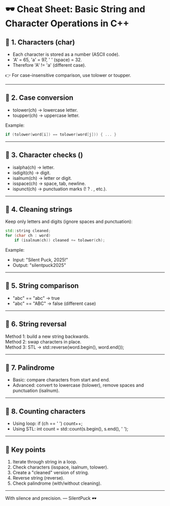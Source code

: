 # 🕶 Cheat Sheet: Basic String and Character Operations in C++

## 🔹 1. Characters (char)
- Each character is stored as a number (ASCII code).
- 'A' = 65, 'a' = 97, ' ' (space) = 32.
- Therefore 'A' != 'a' (different case).

👉 For case-insensitive comparison, use tolower or toupper.

---

## 🔹 2. Case conversion
- tolower(ch) → lowercase letter.
- toupper(ch) → uppercase letter.

Example:
```cpp
if (tolower(word[i]) == tolower(word[j])) { ... }
```

---

## 🔹 3. Character checks (<cctype>)
- isalpha(ch) → letter.
- isdigit(ch) → digit.
- isalnum(ch) → letter or digit.
- isspace(ch) → space, tab, newline.
- ispunct(ch) → punctuation marks (! ? . , etc.).

---

## 🔹 4. Cleaning strings
Keep only letters and digits (ignore spaces and punctuation):

```cpp
std::string cleaned;
for (char ch : word)
    if (isalnum(ch)) cleaned += tolower(ch);
```

Example:
- Input: "Silent Puck, 2025!"
- Output: "silentpuck2025"

---

## 🔹 5. String comparison
- "abc" == "abc" → true
- "abc" == "ABC" → false (different case)

---

## 🔹 6. String reversal
Method 1: build a new string backwards.  
Method 2: swap characters in place.  
Method 3: STL → std::reverse(word.begin(), word.end());

---

## 🔹 7. Palindrome
- Basic: compare characters from start and end.  
- Advanced: convert to lowercase (tolower), remove spaces and punctuation (isalnum).

---

## 🔹 8. Counting characters
- Using loop: if (ch == ' ') count++;  
- Using STL: int count = std::count(s.begin(), s.end(), ' ');

---

## 🎯 Key points
1. Iterate through string in a loop.  
2. Check characters (isspace, isalnum, tolower).  
3. Create a "cleaned" version of string.  
4. Reverse string (reverse).  
5. Check palindrome (with/without cleaning).

---

With silence and precision. — SilentPuck 🕶️
